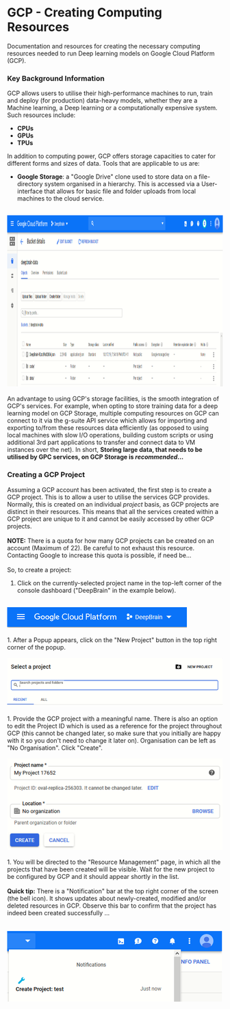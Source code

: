 # GCP - Creating Computing Resources
Documentation and resources for creating the necessary computing resources needed to run Deep learning models on Google Cloud Platform (GCP). 
<br />
### Key Background Information
GCP allows users to utilise their high-performance machines to run, train and deploy (for production) data-heavy models, whether they are a Machine learning, a Deep learning or a computationally expensive system. Such resources include:
  - **CPUs**
  - **GPUs**
  - **TPUs**

In addition to computing power, GCP offers storage capacities to cater for different forms and sizes of data. Tools that are applicable to us are:  
  - **Google Storage**: a "Google Drive" clone used to store data on a file-directory system organised in a hierarchy. This is accessed via a User-interface that allows for basic file and folder uploads from local machines to the cloud service. <br /><br />
  <img src="../doc/img/gcp_storage.PNG" width="1200" height="400" />
  <br /><br />
  An advantage to using GCP's storage facilities, is the smooth integration of GCP's services. For example, when opting to store training data for a deep learning model on GCP Storage, multiple computing resources on GCP can connect to it via the g-suite API service which allows for importing and exporting to/from these resources data efficiently (as opposed to using local machines with slow I/O operations, building custom scripts or using additional 3rd part applications to transfer and connect data to VM instances over the net). In short, <b>Storing large data, that needs to be utilised by GPC services, on GCP Storage is <i>recommended</i>...</b>

### Creating a GCP Project
Assuming a GCP account has been activated, the first step is to create a GCP project. This is to allow a user to utilise the services GCP provides. Normally, this is created on an individual <i>project</i> basis, as GCP projects are distinct in their resources. This means that all the services created within a GCP project are unique to it and cannot be easily accessed by other GCP projects.<br /><br />
<b>NOTE:</b> There is a quota for how many GCP projects can be created on an account (Maximum of 22). Be careful to not exhaust this resource. Contacting Google to increase this quota is possible, if need be...<br />   
So, to create a project:
  1. Click on the currently-selected project name in the top-left corner of the console dashboard ("DeepBrain" in the example below).
  <br /><br />
  <img src="../doc/img/project_create.PNG"/>
  <br /><br />
  1. After a Popup appears, click on the "New Project" button in the top right corner of the popup.
  <br /><br />
  <img src="../doc/img/project_create2.PNG"/>
  <br /><br />
  1. Provide the GCP project with a meaningful name. There is also an option to edit the Project ID which is used as a reference for the project throughout GCP (this cannot be changed later, so make sure that you initially are happy with it so you don't need to change it later on). Organisation can be left as "No Organisation". Click "Create".
  <br /><br />
  <img src="../doc/img/project_create3.PNG"/>
  <br /><br />
  1. You will be directed to the "Resource Management" page, in which all the projects that have been created will be visible. Wait for the new project to be configured by GCP and it should appear shortly in the list. <br /><br />
  <b>Quick tip:</b> There is a "Notification" bar at the top right corner of the screen (the bell icon). It shows updates about newly-created, modified and/or deleted resources in GCP. Observe this bar to confirm that the project has indeed been created successfully ...<br /> 
  <br /><br />
  <img src="../doc/img/project_create4.PNG"/>
  <br /><br />
